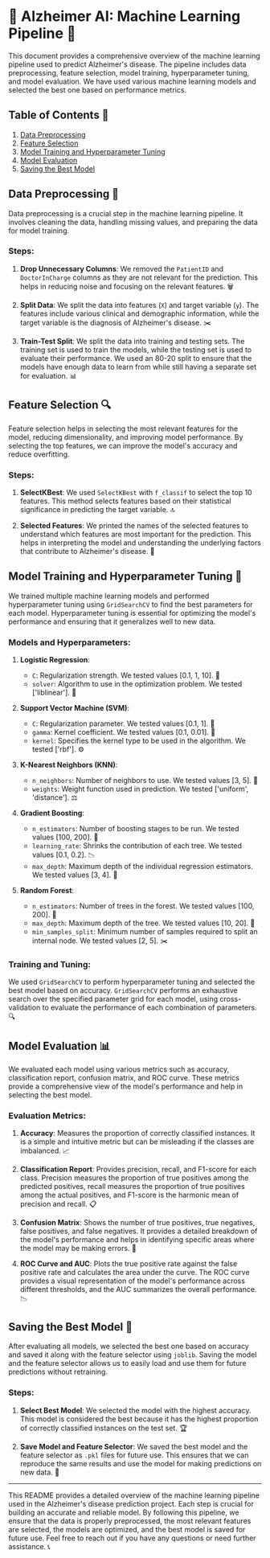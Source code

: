 # 🧠 Alzheimer AI: Machine Learning Pipeline 🌟

This document provides a comprehensive overview of the machine learning pipeline used to predict Alzheimer's disease. The pipeline includes data preprocessing, feature selection, model training, hyperparameter tuning, and model evaluation. We have used various machine learning models and selected the best one based on performance metrics.

## Table of Contents 📑
1. [Data Preprocessing](#data-preprocessing-🧹)
2. [Feature Selection](#feature-selection-🔍)
3. [Model Training and Hyperparameter Tuning](#model-training-and-hyperparameter-tuning-🤖)
4. [Model Evaluation](#model-evaluation-📊)
5. [Saving the Best Model](#saving-the-best-model-💾)

## Data Preprocessing 🧹
Data preprocessing is a crucial step in the machine learning pipeline. It involves cleaning the data, handling missing values, and preparing the data for model training.

### Steps:
1. **Drop Unnecessary Columns**: We removed the `PatientID` and `DoctorInCharge` columns as they are not relevant for the prediction. This helps in reducing noise and focusing on the relevant features. 🗑️

2. **Split Data**: We split the data into features (`X`) and target variable (`y`). The features include various clinical and demographic information, while the target variable is the diagnosis of Alzheimer's disease. ✂️

3. **Train-Test Split**: We split the data into training and testing sets. The training set is used to train the models, while the testing set is used to evaluate their performance. We used an 80-20 split to ensure that the models have enough data to learn from while still having a separate set for evaluation. 📊

## Feature Selection 🔍
Feature selection helps in selecting the most relevant features for the model, reducing dimensionality, and improving model performance. By selecting the top features, we can improve the model's accuracy and reduce overfitting.

### Steps:
1. **SelectKBest**: We used `SelectKBest` with `f_classif` to select the top 10 features. This method selects features based on their statistical significance in predicting the target variable. 🔝

2. **Selected Features**: We printed the names of the selected features to understand which features are most important for the prediction. This helps in interpreting the model and understanding the underlying factors that contribute to Alzheimer's disease. 📝

## Model Training and Hyperparameter Tuning 🤖
We trained multiple machine learning models and performed hyperparameter tuning using `GridSearchCV` to find the best parameters for each model. Hyperparameter tuning is essential for optimizing the model's performance and ensuring that it generalizes well to new data.

### Models and Hyperparameters:
1. **Logistic Regression**:
   - `C`: Regularization strength. We tested values [0.1, 1, 10]. 🔧
   - `solver`: Algorithm to use in the optimization problem. We tested ['liblinear']. 🧩

2. **Support Vector Machine (SVM)**:
   - `C`: Regularization parameter. We tested values [0.1, 1]. 🔧
   - `gamma`: Kernel coefficient. We tested values [0.1, 0.01]. 🧩
   - `kernel`: Specifies the kernel type to be used in the algorithm. We tested ['rbf']. ⚙️

3. **K-Nearest Neighbors (KNN)**:
   - `n_neighbors`: Number of neighbors to use. We tested values [3, 5]. 🔧
   - `weights`: Weight function used in prediction. We tested ['uniform', 'distance']. ⚖️

4. **Gradient Boosting**:
   - `n_estimators`: Number of boosting stages to be run. We tested values [100, 200]. 🌲
   - `learning_rate`: Shrinks the contribution of each tree. We tested values [0.1, 0.2]. 📉
   - `max_depth`: Maximum depth of the individual regression estimators. We tested values [3, 4]. 🌳

5. **Random Forest**:
   - `n_estimators`: Number of trees in the forest. We tested values [100, 200]. 🌲
   - `max_depth`: Maximum depth of the tree. We tested values [10, 20]. 🌳
   - `min_samples_split`: Minimum number of samples required to split an internal node. We tested values [2, 5]. ✂️

### Training and Tuning:
We used `GridSearchCV` to perform hyperparameter tuning and selected the best model based on accuracy. `GridSearchCV` performs an exhaustive search over the specified parameter grid for each model, using cross-validation to evaluate the performance of each combination of parameters. 🔍

## Model Evaluation 📊
We evaluated each model using various metrics such as accuracy, classification report, confusion matrix, and ROC curve. These metrics provide a comprehensive view of the model's performance and help in selecting the best model.

### Evaluation Metrics:
1. **Accuracy**: Measures the proportion of correctly classified instances. It is a simple and intuitive metric but can be misleading if the classes are imbalanced. 📈

2. **Classification Report**: Provides precision, recall, and F1-score for each class. Precision measures the proportion of true positives among the predicted positives, recall measures the proportion of true positives among the actual positives, and F1-score is the harmonic mean of precision and recall. 📋

3. **Confusion Matrix**: Shows the number of true positives, true negatives, false positives, and false negatives. It provides a detailed breakdown of the model's performance and helps in identifying specific areas where the model may be making errors. 🔄

4. **ROC Curve and AUC**: Plots the true positive rate against the false positive rate and calculates the area under the curve. The ROC curve provides a visual representation of the model's performance across different thresholds, and the AUC summarizes the overall performance. 📉

## Saving the Best Model 💾
After evaluating all models, we selected the best one based on accuracy and saved it along with the feature selector using `joblib`. Saving the model and the feature selector allows us to easily load and use them for future predictions without retraining.

### Steps:
1. **Select Best Model**: We selected the model with the highest accuracy. This model is considered the best because it has the highest proportion of correctly classified instances on the test set. 🏆

2. **Save Model and Feature Selector**: We saved the best model and the feature selector as `.pkl` files for future use. This ensures that we can reproduce the same results and use the model for making predictions on new data. 💾

---

This README provides a detailed overview of the machine learning pipeline used in the Alzheimer's disease prediction project. Each step is crucial for building an accurate and reliable model. By following this pipeline, we ensure that the data is properly preprocessed, the most relevant features are selected, the models are optimized, and the best model is saved for future use. Feel free to reach out if you have any questions or need further assistance. 📞